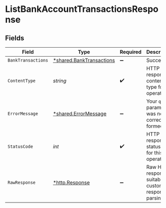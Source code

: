 # ListBankAccountTransactionsResponse


## Fields

| Field                                                               | Type                                                                | Required                                                            | Description                                                         |
| ------------------------------------------------------------------- | ------------------------------------------------------------------- | ------------------------------------------------------------------- | ------------------------------------------------------------------- |
| `BankTransactions`                                                  | [*shared.BankTransactions](../../models/shared/banktransactions.md) | :heavy_minus_sign:                                                  | Success                                                             |
| `ContentType`                                                       | *string*                                                            | :heavy_check_mark:                                                  | HTTP response content type for this operation                       |
| `ErrorMessage`                                                      | [*shared.ErrorMessage](../../models/shared/errormessage.md)         | :heavy_minus_sign:                                                  | Your `query` parameter was not correctly formed                     |
| `StatusCode`                                                        | *int*                                                               | :heavy_check_mark:                                                  | HTTP response status code for this operation                        |
| `RawResponse`                                                       | [*http.Response](https://pkg.go.dev/net/http#Response)              | :heavy_minus_sign:                                                  | Raw HTTP response; suitable for custom response parsing             |